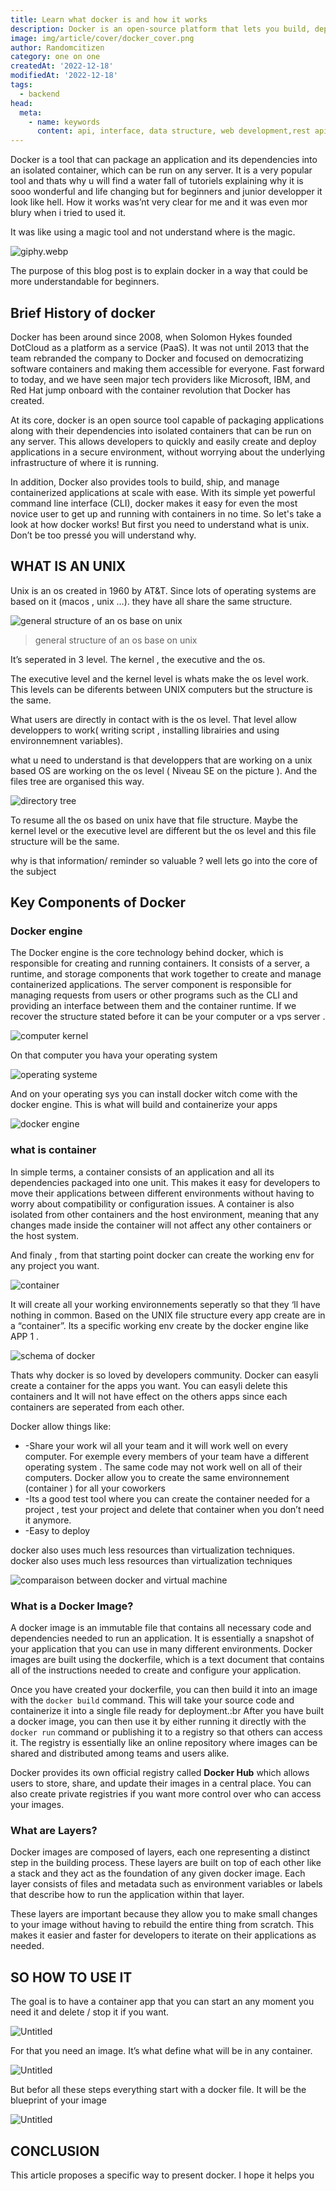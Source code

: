 ```yaml
---
title: Learn what docker is and how it works
description: Docker is an open-source platform that lets you build, deploy, and run applications inside containers. Here\`s everything you need to know about docker
image: img/article/cover/docker_cover.png
author: Randomcitizen
category: one on one
createdAt: '2022-12-18'
modifiedAt: '2022-12-18'
tags:
  - backend
head:
  meta:
    - name: keywords
      content: api, interface, data structure, web development,rest api, soap api, what is api, api definition, api integration, api meaning
---
```


Docker is a tool that can package an application and its dependencies into an isolated container, which can be run on any server. It is a very popular tool and thats why u will find a water fall of tutoriels explaining why it is sooo wonderful  and life changing but for beginners and junior developper it look like hell. How it works was’nt very clear for me and it was even mor blury when i tried to used it.

It was like using a magic tool and not understand where is the magic.

![giphy.webp](/img/article/giphy.webp)

The purpose of this blog post is to explain docker in a way that could be more understandable for beginners.

## Brief History of docker

Docker has been around since 2008, when Solomon Hykes founded DotCloud as a platform as a service (PaaS). It was not until 2013 that the team rebranded the company to Docker and focused on democratizing software containers and making them accessible for everyone. Fast forward to today, and we have seen major tech providers like Microsoft, IBM, and Red Hat jump onboard with the container revolution that Docker has created.

At its core, docker is an open source tool capable of packaging applications along with their dependencies into isolated containers that can be run on any server. This allows developers to quickly and easily create and deploy applications in a secure environment, without worrying about the underlying infrastructure of where it is running.

In addition, Docker also provides tools to build, ship, and manage containerized applications at scale with ease. With its simple yet powerful command line interface (CLI), docker makes it easy for even the most novice user to get up and running with containers in no time. So let's take a look at how docker works! But first you need to understand what is  unix. Don’t be too pressé you will understand why.

## WHAT IS AN UNIX

Unix is an os created in 1960 by AT\&T. Since lots of operating systems are based on it (macos , unix …). they have all  share the same structure.

![general structure of an os base on unix](/img/article/os_unix_structure.png)

> general structure of an os base on unix

It’s seperated in 3 level. The kernel , the executive and the os.

The executive level and the kernel level is whats make the os level work. This levels can be diferents between UNIX computers but the structure is the same.

What users are directly in contact with is the os level. That level allow developpers to work( writing script , installing librairies and using environnemnent variables).

what u need to understand is that  developpers that are working on a unix based OS are working on the os level ( Niveau SE on the picture ). And the files tree are organised this way.

![directory tree](/img/article/unix_directory.png)

To resume all the os based on unix have that file structure. Maybe  the kernel level or the executive level are different but the os level and this file structure will be the same.

why is that information/ reminder so valuable ? well lets go into the core of the subject

## Key Components of Docker

### Docker engine

The Docker engine is the core technology behind docker, which is responsible for creating and running containers. It consists of a server, a runtime, and storage components that work together to create and manage containerized applications. The server component is responsible for managing requests from users or other programs such as the CLI and providing an interface between them and the container runtime.
If we recover the structure stated before it can be your computer or a vps server .

![computer kernel](/img/article/computer_kernel.png)

On that computer you hava your operating system

![operating systeme](/img/article/os.png)

And on your operating sys you can install docker witch come with the docker engine. This is what will build and containerize your apps

![docker engine](/img/article/docker_engine.png)

### what is container

In simple terms, a container consists of an application and all its dependencies packaged into one unit. This makes it easy for developers to move their applications between different environments without having to worry about compatibility or configuration issues. A container is also isolated from other containers and the host environment, meaning that any changes made inside the container will not affect any other containers or the host system.

And finaly , from that starting point docker can create the working env for any project you want.

![container](/img/article/container.png)

It will create all your working environnements seperatly so that they ‘ll have nothing in common. Based on the UNIX file structure every app create are in a “container”. Its a specific working env create by the docker engine like APP 1 .

![schema of docker](/img/article/shema_of_docker_structure.png)

Thats why docker is so loved by developers community. Docker can easyli create a container for the apps you want. You can easyli delete this containers and lt will not have effect on the others apps since each containers are seperated from each other.

Docker allow things like:

- -Share your work wil all your team and it will work well on every computer. For exemple every members of your team have a different operating system . The same code may not work well on all of their computers. Docker allow you to create the same environnement (container ) for all your coworkers
- -Its a good test tool where you can create the container needed for a project , test your project and delete that container when you don’t need it anymore.
- -Easy to  deploy

docker also uses much less resources than virtualization techniques. docker also uses much less resources than virtualization techniques

![comparaison between docker and virtual machine](/img/article/compare_docker.png)

### What is a Docker Image?

A docker image is an immutable file that contains all necessary code and dependencies needed to run an application. It is essentially a snapshot of your application that you can use in many different environments. Docker images are built using the dockerfile, which is a text document that contains all of the instructions needed to create and configure your application.

Once you have created your dockerfile, you can then build it into an image with the `docker build` command. This will take your source code and containerize it into a single file ready for deployment.:br
After you have built a docker image, you can then use it by either running it directly with the `docker run` command or publishing it to a registry so that others can access it. The registry is essentially like an online repository where images can be shared and distributed among teams and users alike.

Docker provides its own official registry called **Docker Hub** which allows users to store, share, and update their images in a central place. You can also create private registries if you want more control over who can access your images.

### What are Layers?

Docker images are composed of layers, each one representing a distinct step in the building process. These layers are built on top of each other like a stack and they act as the foundation of any given docker image. Each layer consists of files and metadata such as environment variables or labels that describe how to run the application within that layer.

These layers are important because they allow you to make small changes to your image without having to rebuild the entire thing from scratch. This makes it easier and faster for developers to iterate on their applications as needed.

## SO HOW TO USE IT

The goal is to have a container app that you can start an any moment you need it and delete / stop it if you want.

![Untitled](/img/article/Untitled%208.png)

For that you need an image. It’s what define what will be in any container.

![Untitled](/img/article/Untitled%209.png)

But befor all these steps everything start with a docker file. It will be the blueprint of your image

![Untitled](/img/article/Untitled%2010.png)

## CONCLUSION

This article proposes a specific way to present docker. I hope it helps you
